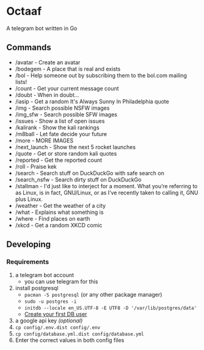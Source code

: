 # Octaaf

A telegram bot written in Go

## Commands

* /avatar - Create an avatar
* /bodegem - A place that is real and exists
* /bol - Help someone out by subscribing them to the bol.com mailing lists!
* /count - Get your current message count
* /doubt - When in doubt...
* /iasip - Get a random It's Always Sunny In Philadelphia quote
* /img - Search possible NSFW images
* /img_sfw - Search possible SFW images
* /issues - Show a list of open issues
* /kalirank - Show the kali rankings
* /m8ball - Let fate decide your future
* /more - MORE IMAGES
* /next_launch - Show the next 5 rocket launches
* /quote - Get or store random kali quotes
* /reported - Get the reported count
* /roll - Praise kek
* /search - Search stuff on DuckDuckGo with safe search on
* /search_nsfw - Search dirty stuff on DuckDuckGo
* /stallman - I'd just like to interject for a moment. What you’re referring to as Linux, is in fact, GNU/Linux, or as I’ve recently taken to calling it, GNU plus Linux.
* /weather - Get the weather of a city
* /what - Explains what something is
* /where - Find places on earth
* /xkcd - Get a random XKCD comic

## Developing

### Requirements

1. a telegram bot account
    * you can use telegram for this
1. install postgresql
    * ```pacman -S postgresql``` (or any other package manager)
    * ```sudo -u postgres -i```
    * ```initdb --locale en_US.UTF-8 -E UTF8 -D '/var/lib/postgres/data'```
    * [Create your first DB user](https://wiki.archlinux.org/index.php/PostgreSQL#Create_your_first_database.2Fuser)
1. a google api key *(optional)*
1. ```cp config/.env.dist config/.env```
1. ```cp config/database.yml.dist config/database.yml```
1. Enter the correct values in both config files
